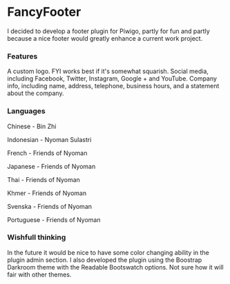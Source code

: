 # FancyFooter
I decided to develop a footer plugin for Piwigo, partly for fun and partly because a nice footer would greatly enhance a current work project.

### Features
A custom logo. FYI works best if it's somewhat squarish.
Social media, including Facebook, Twitter, Instagram, Google + and YouTube.
Company info, including name, address, telephone, business hours, and a statement about the company.

### Languages
Chinese - Bin Zhi

Indonesian - Nyoman Sulastri

French - Friends of Nyoman

Japanese - Friends of Nyoman

Thai - Friends of Nyoman

Khmer - Friends of Nyoman

Svenska - Friends of Nyoman

Portuguese - Friends of Nyoman

### Wishfull thinking
In the future it would be nice to have some color changing ability in the plugin admin section. I also developed the plugin using the Boostrap Darkroom theme with the Readable Bootswatch options. Not sure how it will fair with other themes.
